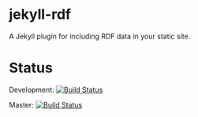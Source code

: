 # jekyll-rdf
A Jekyll plugin for including RDF data in your static site.


# Status
Development:
[![Build Status](https://travis-ci.org/DTP16/jekyll-rdf.svg?branch=develop)](https://travis-ci.org/DTP16/jekyll-rdf)

Master:
[![Build Status](https://travis-ci.org/DTP16/jekyll-rdf.svg?branch=develop)](https://travis-ci.org/DTP16/jekyll-rdf)
